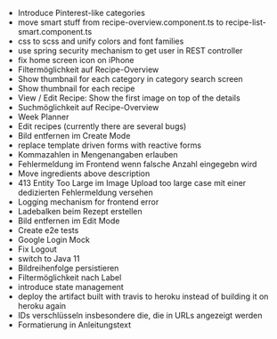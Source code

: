 - Introduce Pinterest-like categories
- move smart stuff from recipe-overview.component.ts to recipe-list-smart.component.ts
- css to scss and unify colors and font families
- use spring security mechanism to get user in REST controller
- fix home screen icon on iPhone
- Filtermöglichkeit auf Recipe-Overview
- Show thumbnail for each category in category search screen
- Show thumbnail for each recipe
- View / Edit Recipe: Show the first image on top of the details
- Suchmöglichkeit auf Recipe-Overview
- Week Planner
- Edit recipes (currently there are several bugs)
- Bild entfernen im Create Mode
- replace template driven forms with reactive forms
- Kommazahlen in Mengenangaben erlauben
- Fehlermeldung im Frontend wenn falsche Anzahl eingegebn wird
- Move ingredients above description
- 413 Entity Too Large im Image Upload too large case mit einer dedizierten Fehlermeldung versehen
- Logging mechanism for frontend error
- Ladebalken beim Rezept erstellen
- Bild entfernen im Edit Mode
- Create e2e tests
- Google Login Mock
- Fix Logout
- switch to Java 11
- Bildreihenfolge persistieren
- Filtermöglichkeit nach Label
- introduce state management
- deploy the artifact built with travis to heroku instead of building it on heroku again
- IDs verschlüsseln insbesondere die, die in URLs angezeigt werden
- Formatierung in Anleitungstext
